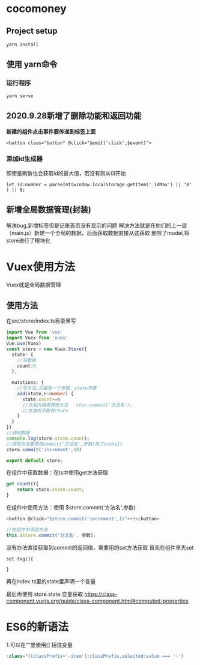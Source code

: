 # cocomoney

## Project setup
```
yarn install
```
## 使用 yarn命令

### 运行程序
```
yarn serve
```

## 2020.9.28新增了删除功能和返回功能
 **新建的组件点击事件要传递到标签上面**
```
<button class="button" @click="$emit('click',$event)">
```

### 添加id生成器 
即使是刷新也会获取id的最大值，若没有则从0l开始
```
let id:number = parseInt(window.localStorage.getItem('_idMax') || '0' ) || 0;
```

## 新增全局数据管理(封装)
解决bug,新增标签但是记账首页没有显示的问题
解决方法就是在他们的上一层（main.js）新建一个全局的数据，后面获取数据直接从这获取
删除了model,将store进行了模块化

# Vuex使用方法
Vuex就是全局数据管理
## 使用方法
在src/store/index.ts目录里写
``` typescript
import Vue from 'vue'
import Vuex from 'vuex'
Vue.use(Vuex)
const store = new Vuex.Store({
  state: {
    //写数据
    count:0
  },
  
  mutations: {
    //写方法,只接受一个参数，state不算
    add(state,n:number) {
      state.count+=n
      //方法内调用其他方法   stor.commit('方法名');
      //方法内不能有rturn
    }
  }
})
//调用数据
console.log(store.state.count);
//调用方法要使用commit('方法名',参数[除了state])
store.commit('increment',10)

export default store;
```

在组件中获取数据：在ts中使用get方法获取
```typescript
get count(){
    return store.state.count;
}
```

在组件中使用方法：使用 $store.commit('方法名',参数)
```javascript
<button @click="$store.commit('increment',1)">+1</button>

//在组件中调用方法
this.$store.commit('方法名', 参数);

```

没有办法直接获取到commit的返回值，需要用的set方法获取
  首先在组件里先set
```
set tag(){

}
```
  再在index.ts里的state里声明一个变量
  
  最后再使用 store.state.变量获取
https://class-component.vuejs.org/guide/class-component.html#computed-properties

# ES6的新语法
1.可以在“”里使用[] 括住变量
```javascript
:class="{[classPrefix+'-item']:classPrefix,selected:value === '-'}
```


